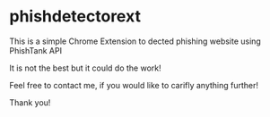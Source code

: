 # phishdetectorext

This is a simple Chrome Extension to dected phishing website using PhishTank API

It is not the best but it could do the work!

Feel free to contact me, if you would like to carifly anything further!

Thank you!
